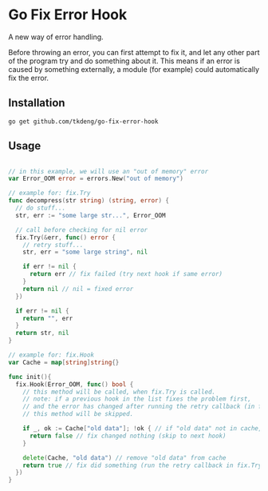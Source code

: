 # Go Fix Error Hook

A new way of error handling.

Before throwing an error, you can first attempt to fix it,
and let any other part of the program try and do something about it.
This means if an error is caused by something externally,
a module (for example) could automatically fix the error.

## Installation

```shell
go get github.com/tkdeng/go-fix-error-hook
```

## Usage

```go

// in this example, we will use an "out of memory" error
var Error_OOM error = errors.New("out of memory")

// example for: fix.Try
func decompress(str string) (string, error) {
  // do stuff...
  str, err := "some large str...", Error_OOM

  // call before checking for nil error
  fix.Try(&err, func() error {
    // retry stuff...
    str, err = "some large string", nil

    if err != nil {
      return err // fix failed (try next hook if same error)
    }
    return nil // nil = fixed error
  })

  if err != nil {
    return "", err
  }
  return str, nil
}

// example for: fix.Hook
var Cache = map[string]string{}

func init(){
  fix.Hook(Error_OOM, func() bool {
    // this method will be called, when fix.Try is called.
    // note: if a previous hook in the list fixes the problem first,
    // and the error has changed after running the retry callback (in fix.Try),
    // this method will be skipped.

    if _, ok := Cache["old data"]; !ok { // if "old data" not in cache, return false
      return false // fix changed nothing (skip to next hook)
    }

    delete(Cache, "old data") // remove "old data" from cache
    return true // fix did something (run the retry callback in fix.Try)
  })
}

```
